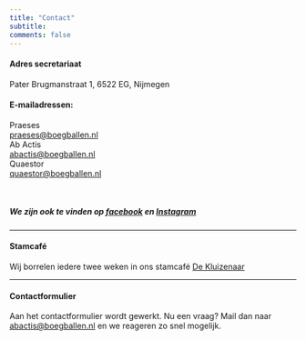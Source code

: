 ```yaml
---
title: "Contact"
subtitle: 
comments: false
---
```


#### Adres secretariaat
Pater Brugmanstraat 1, 6522 EG, Nijmegen

#### E-mailadressen:
Praeses\
praeses@boegballen.nl\
Ab Actis\
abactis@boegballen.nl\
Quaestor\
quaestor@boegballen.nl

&nbsp;

##### We zijn ook te vinden op [facebook](https://www.facebook.com/DeBoegballen) en [Instagram](https://www.instagram.com/hrgdeboegballen/?hl=nl)

--- 
#### Stamcafé
Wij borrelen iedere twee weken in ons stamcafé [De Kluizenaar](http://www.dekluizenaar.nl/?lang=nl)

---
#### Contactformulier

Aan het contactformulier wordt gewerkt.
Nu een vraag? Mail dan naar abactis@boegballen.nl en we reageren zo snel mogelijk.

